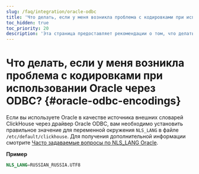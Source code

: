 ```yaml
---
slug: /faq/integration/oracle-odbc
title: 'Что делать, если у меня возникла проблема с кодировками при использовании Oracle через ODBC?'
toc_hidden: true
toc_priority: 20
description: 'Эта страница предоставляет рекомендации о том, что делать, если у вас возникла проблема с кодировками при использовании Oracle через ODBC'
---
```



# Что делать, если у меня возникла проблема с кодировками при использовании Oracle через ODBC? {#oracle-odbc-encodings}

Если вы используете Oracle в качестве источника внешних словарей ClickHouse через драйвер Oracle ODBC, вам необходимо установить правильное значение для переменной окружения `NLS_LANG` в файле `/etc/default/clickhouse`. Для получения дополнительной информации смотрите [Часто задаваемые вопросы по NLS_LANG Oracle](https://www.oracle.com/technetwork/products/globalization/nls-lang-099431.html).

**Пример**

``` sql
NLS_LANG=RUSSIAN_RUSSIA.UTF8
```
